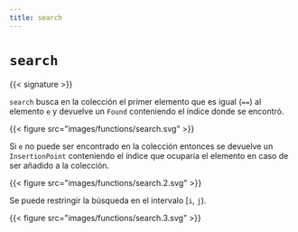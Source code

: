 ```yaml
---
title: search
---
```


# `search`

{{< signature >}}

`search` busca en la colección el primer elemento que es igual (`==`) al elemento `e` y devuelve un
`Found` conteniendo el índice donde se encontró.

{{< figure src="images/functions/search.svg" >}}

Si `e` no puede ser encontrado en la colección entonces se devuelve un `InsertionPoint` conteniendo
el índice que ocuparía el elemento en caso de ser añadido a la colección.

{{< figure src="images/functions/search.2.svg" >}}

Se puede restringir la búsqueda en el intervalo [`i`, `j`).

{{< figure src="images/functions/search.3.svg" >}}
